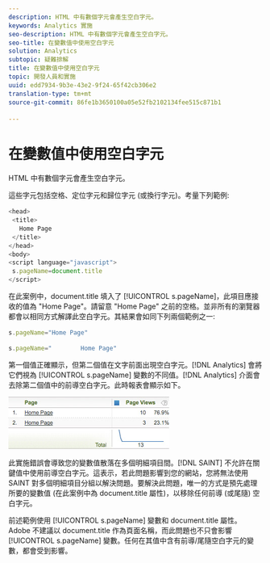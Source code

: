 ```yaml
---
description: HTML 中有數個字元會產生空白字元。
keywords: Analytics 實施
seo-description: HTML 中有數個字元會產生空白字元。
seo-title: 在變數值中使用空白字元
solution: Analytics
subtopic: 疑難排解
title: 在變數值中使用空白字元
topic: 開發人員和實施
uuid: edd7934-9b3e-43e2-9f24-65f42cb306e2
translation-type: tm+mt
source-git-commit: 86fe1b3650100a05e52fb2102134fee515c871b1

---
```



# 在變數值中使用空白字元

HTML 中有數個字元會產生空白字元。

這些字元包括空格、定位字元和歸位字元 (或換行字元)。考量下列範例:

```js
<head> 
 <title> 
   Home Page 
 </title> 
</head> 
<body> 
<script language="javascript"> 
 s.pageName=document.title 
</script> 
```

在此案例中，document.title 填入了 [!UICONTROL s.pageName]，此項目應接收的值為 "Home Page"。請留意 "Home Page" 之前的空格。並非所有的瀏覽器都會以相同方式解譯此空白字元。其結果會如同下列兩個範例之一: 

```js
s.pageName="Home Page"
```

```js
s.pageName="        Home Page"
```

第一個值正確顯示，但第二個值在文字前面出現空白字元。[!DNL Analytics] 會將它們視為 [!UICONTROL s.pageName] 變數的不同值。[!DNL Analytics] 介面會去除第二個值中的前導空白字元。此時報表會顯示如下。

![](assets/white_space.jpg)

此實施錯誤會導致您的變數值散落在多個明細項目間。[!DNL SAINT] 不允許在關鍵值中使用前導空白字元。這表示，若此問題影響到您的網站，您將無法使用 SAINT 對多個明細項目分組以解決問題。要解決此問題，唯一的方式是預先處理所要的變數值 (在此案例中為 document.title 屬性)，以移除任何前導 (或尾隨) 空白字元。

前述範例使用 [!UICONTROL s.pageName] 變數和 document.title 屬性。Adobe 不建議以 document.title 作為頁面名稱，而此問題也不只會影響 [!UICONTROL s.pageName] 變數。任何在其值中含有前導/尾隨空白字元的變數，都會受到影響。
